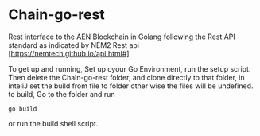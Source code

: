 # Chain-go-rest
Rest interface to the AEN Blockchain in Golang
following the Rest API standard as indicated by NEM2 Rest api [https://nemtech.github.io/api.html#]

To get up and running, Set up oyour Go Environment, run the setup script.
Then delete the Chain-go-rest folder, and clone directly to that folder,
in inteliJ set the build from file to folder other wise the files will be undefined.
to build,
Go to the folder and run
```
go build
```
or run the build shell script.
